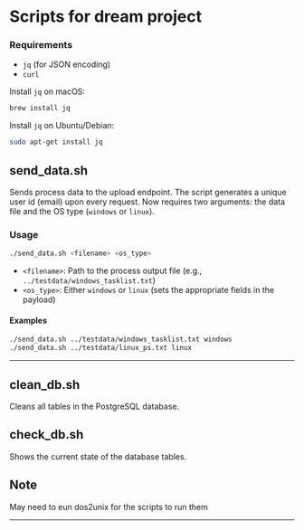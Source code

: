 # Scripts for dream project

### Requirements
- `jq` (for JSON encoding)
- `curl`

Install `jq` on macOS:
```sh
brew install jq
```
Install `jq` on Ubuntu/Debian:
```sh
sudo apt-get install jq
```

## send_data.sh

Sends process data to the upload endpoint. 
The script generates a unique user id (email) upon every request.
Now requires two arguments: the data file and the OS type (`windows` or `linux`).

### Usage

```sh
./send_data.sh <filename> <os_type>
```
- `<filename>`: Path to the process output file (e.g., `../testdata/windows_tasklist.txt`)
- `<os_type>`: Either `windows` or `linux` (sets the appropriate fields in the payload)

#### Examples
```sh
./send_data.sh ../testdata/windows_tasklist.txt windows
./send_data.sh ../testdata/linux_ps.txt linux
```
---

## clean_db.sh
Cleans all tables in the PostgreSQL database.

## check_db.sh
Shows the current state of the database tables.

## Note
May need to eun dos2unix for the scripts to run them


---
